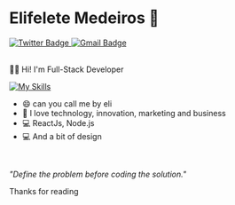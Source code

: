 # Elifelete Medeiros 👋

<a href="https://www.linkedin.com/in/elifelete-medeiros/" target="_blank">
  <img alt="Twitter Badge" src="https://img.shields.io/badge/-Elifelete%20Medeiros-blue?style=flat-square&logo=Linkedin&logoColor=white&link=https://www.linkedin.com/in/elifelete-medeiros/"/>
</a>

<a href="mailto:elifelete31@gmail.com">
  <img alt="Gmail Badge" src="https://img.shields.io/badge/-elifelete31@gmail.com-c14438?style=flat-square&logo=Gmail&logoColor=white&link=mailto:elifelete31@gmail.com"/>
</a>
<br>
<br>

🖖🏼  Hi! I'm Full-Stack Developer
<br>

[![My Skills](https://skillicons.dev/icons?i=js,html,css,react,nextjs,nodejs)](https://skillicons.dev)

- 😄 can you call me by eli
- 🧡 I love technology, innovation, marketing and business
- :computer: ReactJs, Node.js
- :computer: And a bit of design
<br>

_"Define the problem before coding the solution."_

Thanks for reading
